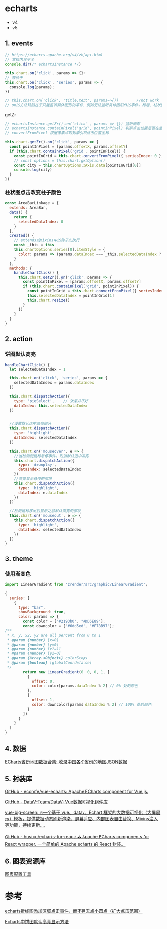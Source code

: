 # echarts

- v4
- v5

## 1. events

```js
// https://echarts.apache.org/v4/zh/api.html
// 文档内容不全
console.dir(/* echartsInstance */)
```

```js
this.chart.on('click', params => {})
// 等价于
this.chart.on('click', 'series', params => {
  console.log(params);
})

// this.chart.on('click', 'title.text', params=>{})        //not work
// on的方法缺陷在于只能监听具体图形的事件，例如无法监听具体图形外的事件，标题、柱状图阴影部分的点击事件
```

getZr

```js
// echartsInstance.getZr().on('click' , params => {}) 监听画布
// echartsInstance.containPixel('grid', pointInPixel) 判断点击位置是否在坐标系里面
// convertFromPixel 根据像素点取到索引和点击位置坐标

this.chart.getZr().on('click', params => {
  const pointInPixel = [params.offsetX, params.offsetY]
  if (this.chart.containPixel('grid', pointInPixel)) {
    const pointInGrid = this.chart.convertFromPixel({ seriesIndex: 0 }, pointInPixel)
    // const options = this.chart.getOption()
    const city = this.chartOptions.xAxis.data[pointInGrid[0]]
    console.log(city)
  }
})
```

### 柱状图点击改变柱子颜色

```js
const AreaBarLinkage = {
  extends: AreaBar,
  data() {
    return {
      selectedDataIndex: 0
    }
  },
  created() {
    // extends或mixins中的钩子先执行
    const _this = this
    this.chartOptions.series[0].itemStyle = {
      color: params => (params.dataIndex === _this.selectedDataIndex ? 'orange' : '#C1232B')
    }
  },
  methods: {
    handleChartClick() {
      this.chart.getZr().on('click', params => {
        const pointInPixel = [params.offsetX, params.offsetY]
        if (this.chart.containPixel('grid', pointInPixel)) {
          const pointInGrid = this.chart.convertFromPixel({ seriesIndex: 0 }, pointInPixel)
          this.selectedDataIndex = pointInGrid[1]
          this.chart.resize()
        }
      })
    }
  }
}
```

## 2. action

### 饼图默认高亮

```js
handleChartClick() {
  let selectedDataIndex = 1

  this.chart.on('click', 'series', params => {
    selectedDataIndex = params.dataIndex
  })

  this.chart.dispatchAction({
    type: 'pieSelect',    // 效果并不好
    dataIndex: this.selectedDataIndex
  })


  //设置默认选中高亮部分
  this.chart.dispatchAction({
    type: 'highlight',
    dataIndex: selectedDataIndex
  })

  this.chart.on('mouseover', e => {
    //当检测到鼠标悬停事件，取消默认选中高亮
    this.chart.dispatchAction({
      type: 'downplay',
      dataIndex: selectedDataIndex
    })
    //高亮显示悬停的那块
    this.chart.dispatchAction({
      type: 'highlight',
      dataIndex: e.dataIndex
    })
  })

  //检测鼠标移出后显示之前默认高亮的那块
  this.chart.on('mouseout', e => {
    this.chart.dispatchAction({
      type: 'highlight',
      dataIndex: selectedDataIndex
    })
  })
}
```

## 3. theme

### 使用渐变色

```js
import LinearGradient from 'zrender/src/graphic/LinearGradient';

{
  series: [
    {
      type: "bar",
      showBackground: true,
      color: params => {
        const color = ["#2193b0", "#DD5E89"];
        const downcolor = ["#6dd5ed", "#F7BB97"];
/**
 * x, y, x2, y2 are all percent from 0 to 1
 * @param {number} [x=0]
 * @param {number} [y=0]
 * @param {number} [x2=1]
 * @param {number} [y2=0]
 * @param {Array.<Object>} colorStops
 * @param {boolean} [globalCoord=false]
 */
        return new LinearGradient(0, 0, 0, 1, [
          {
            offset: 0,
            color: color[params.dataIndex % 2] // 0% 处的颜色
          },
          {
            offset: 1,
            color: downcolor[params.dataIndex % 2] // 100% 处的颜色
          }
        ])
      }
    }
  ]
}
```

## 4. 数据

[ECharts省份地图数据合集: 收录中国各个省份的地图JSON数据](https://gitee.com/MTrun/echarts-map-json)

## 5. 封装库

[GitHub - ecomfe/vue-echarts: Apache ECharts component for Vue.js.](https://github.com/ecomfe/vue-echarts)

[GitHub - DataV-Team/DataV: Vue数据可视化组件库](https://github.com/DataV-Team/DataV)

[vue-big-screen: 🔥一个基于 vue、datav、Echart 框架的大数据可视化（大屏展示）模板，提供数据动态刷新渲染、屏幕适应、内部图表自由替换、Mixins注入等功能，持续更新....](https://gitee.com/MTrun/big-screen-vue-datav)

[GitHub - hustcc/echarts-for-react: ⛳️ Apache ECharts components for React wrapper. 一个简单的 Apache echarts 的 React 封装。](https://github.com/hustcc/echarts-for-react)

## 6. 图表资源库

[图表配置工具](http://mincharts.com/)

# 参考

[echarts折线图添加区域点击事件，而不用去点小圆点（扩大点击范围）](https://blog.csdn.net/lightpass/article/details/81457410)

[Echarts中饼图默认高亮显示方法](https://blog.csdn.net/hen1183392934/article/details/86231329)
